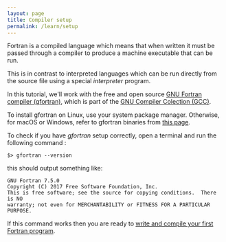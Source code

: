 ```yaml
---
layout: page
title: Compiler setup
permalink: /learn/setup
---
```



Fortran is a compiled language which means that when written it must be passed through a
compiler to produce a machine executable that can be run.

This is in contrast to interpreted languages which can be run directly from the source file
using a special _interpreter_ program.

In this tutorial, we'll work with the free and open source 
[GNU Fortran compiler (gfortran)](https://gcc.gnu.org/fortran/), 
which is part of the 
[GNU Compiler Colection (GCC)](https://gcc.gnu.org/).

To install gfortran on Linux, use your system package manager.
Otherwise, for macOS or Windows, refer to gfortran binaries from 
[this page](https://gcc.gnu.org/install/binaries.html).

To check if you have _gfortran_ setup correctly, open a terminal and run the following command :

```shell
$> gfortran --version
```

this should output something like:

```
GNU Fortran 7.5.0
Copyright (C) 2017 Free Software Foundation, Inc.
This is free software; see the source for copying conditions.  There is NO
warranty; not even for MERCHANTABILITY or FITNESS FOR A PARTICULAR PURPOSE.
```

If this command works then you are ready to [write and compile your first Fortran program](/learn/beginner).
